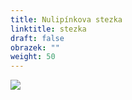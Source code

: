 ```yaml
---
title: Nulipínkova stezka
linktitle: stezka
draft: false
obrazek: ""
weight: 50
---
```



![](/assets/media/nlp_stezka.jpg)